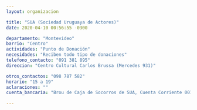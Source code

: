 ```yaml
---
layout: organizacion

title: "SUA (Sociedad Uruguaya de Actores)"
date: 2020-04-10 00:56:55 -0300

departamento: "Montevideo"
barrio: "Centro"
actividades: "Punto de Donación"
necesidades: "Reciben todo tipo de donaciones"
telefono_contacto: "091 381 895"
direccion: "Centro Cultural Carlos Brussa (Mercedes 931)"

otros_contactos: "098 787 582"
horario: "15 a 19"
aclaraciones: ""
cuenta_bancaria: "Brou de Caja de Socorros de SUA, Cuenta Corriente 001554456-00002 en pesos"

---
```

